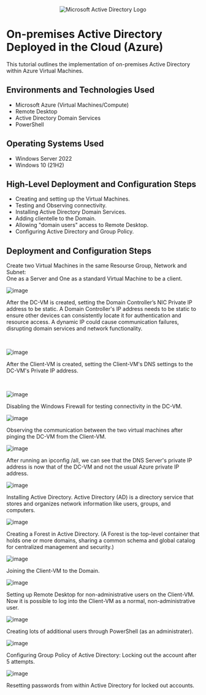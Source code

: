 <p align="center">
<img src="https://i.imgur.com/pU5A58S.png" alt="Microsoft Active Directory Logo"/>
</p>

<h1>On-premises Active Directory Deployed in the Cloud (Azure)</h1>
This tutorial outlines the implementation of on-premises Active Directory within Azure Virtual Machines.<br />



<h2>Environments and Technologies Used</h2>

- Microsoft Azure (Virtual Machines/Compute)
- Remote Desktop
- Active Directory Domain Services
- PowerShell

<h2>Operating Systems Used </h2>

- Windows Server 2022
- Windows 10 (21H2)

<h2>High-Level Deployment and Configuration Steps</h2>

- Creating and setting up the Virtual Machines.
- Testing and Observing connectivity.
- Installing Active Directory Domain Services. 
- Adding clientelle to the Domain.
- Allowing "domain users" access to Remote Desktop.
- Configuring Active Directory and Group Policy.

<h2>Deployment and Configuration Steps</h2>

<p>

Create two Virtual Machines in the same Resourse Group, Network and Subnet:                                                                                                                                          
    One as a Server and One as a standard Virtual Machine to be a client.

![image](https://github.com/user-attachments/assets/4f397fc5-0538-41b0-bef7-9a702a0a2719)



  After the DC-VM is created, setting the Domain Controller’s NIC Private IP address to be static. A Domain Controller's IP address needs to be static to ensure other devices can consistently locate it for authentication and resource access. A dynamic IP could cause communication failures, disrupting domain services and network functionality.
</p>
<p>

</p>
<br />

<p>

![image](https://github.com/user-attachments/assets/af110f0c-5f84-4bbc-a111-a617454c7073)


After the Client-VM is created, setting the Client-VM's DNS settings to the DC-VM's Private IP address.
</p>
<p>
</p>
<br />

<p>


![image](https://github.com/user-attachments/assets/74c4cf14-d2c2-40ff-a991-b9cbe1b0381b)

   Disabling the Windows Firewall for testing connectivity in the DC-VM.

![image](https://github.com/user-attachments/assets/c15f5aec-52a1-45c5-adee-b14e2a4dfc50)

</p>
<p>
Observing the communication between the two virtual machines after pinging the DC-VM from the Client-VM.
<br />

![image](https://github.com/user-attachments/assets/f6778708-3042-4750-90f6-71cec247eda5)

 After running an ipconfig /all, we can see that the DNS Server's private IP address is now that of the DC-VM and not the usual Azure private IP address. 


![image](https://github.com/user-attachments/assets/d79108c8-613a-4df5-96e1-07d8aeb91f68)

Installing Active Directory.
Active Directory (AD) is a directory service that stores and organizes network information like users, groups, and computers.

![image](https://github.com/user-attachments/assets/debbb524-547d-4678-bfb5-4e73a95e64eb)




Creating a Forest in Active Directory. (A Forest is the top-level container that holds one or more domains, sharing a common schema and global catalog for centralized management and security.)

![image](https://github.com/user-attachments/assets/b8ed06bd-7a9f-4ca2-a8af-14b785ac2860)



Joining the Client-VM to the Domain.




![image](https://github.com/user-attachments/assets/305ce9a7-43d8-484e-98da-056bcf89e031)





Setting up Remote Desktop for non-administrative users on the Client-VM.                                                                                                                                            
             Now it is possible to log into the Client-VM as a normal, non-administrative user.





![image](https://github.com/user-attachments/assets/ace37d43-b6af-493f-9875-c9c9045ec8c7)




Creating lots of additional users through PowerShell (as an administrater).




![image](https://github.com/user-attachments/assets/6f17bcc6-93a0-4259-9e0d-823838753689)




Configuring Group Policy of Active Directory: Locking out the account after 5 attempts.





![image](https://github.com/user-attachments/assets/39b76fb1-597b-49b6-8b78-b0d668875840)




Resetting passwords from within Active Directory for locked out accounts.

